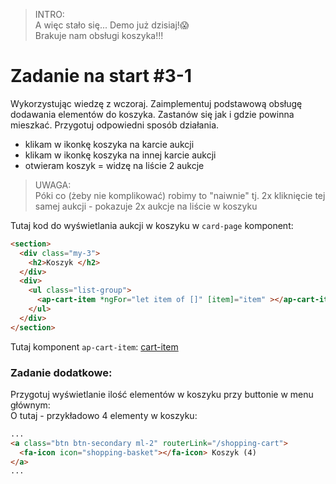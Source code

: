 > INTRO:  
> A więc stało się... Demo już dzisiaj!😱  
> Brakuje nam obsługi koszyka!!!

# Zadanie na start #3-1

Wykorzystując wiedzę z wczoraj. Zaimplementuj podstawową obsługę dodawania elementów do koszyka. Zastanów się jak i gdzie powinna mieszkać. 
Przygotuj odpowiedni sposób działania. 

- klikam w ikonkę koszyka na karcie aukcji
- klikam w ikonkę koszyka na innej karcie aukcji
- otwieram koszyk = widzę na liście 2 aukcje

> UWAGA:  
> Póki co (żeby nie komplikować) robimy to "naiwnie" tj. 2x kliknięcie tej samej aukcji - pokazuje 2x aukcje na liście w koszyku

Tutaj kod do wyświetlania aukcji w koszyku w `card-page` komponent:
```html
<section>
  <div class="my-3">
    <h2>Koszyk </h2>
  </div>
  <div>
    <ul class="list-group">
      <ap-cart-item *ngFor="let item of []" [item]="item" ></ap-cart-item>
    </ul>
  </div>
</section>
```

Tutaj komponent `ap-cart-item`: [cart-item](3-1-zadanie-materialy/cart-item)


### Zadanie dodatkowe:

Przygotuj wyświetlanie ilość elementów w koszyku przy buttonie w menu głównym:  
O tutaj - przykładowo 4 elementy w koszyku:
```html
...
<a class="btn btn-secondary ml-2" routerLink="/shopping-cart">
  <fa-icon icon="shopping-basket"></fa-icon> Koszyk (4)
</a>
...
```
